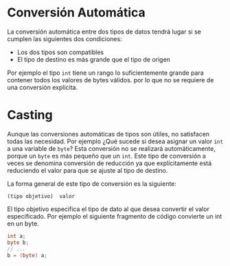 # Conversión Automática

La conversión automática entre dos tipos de datos tendrá lugar si se cumplen las siguientes dos condiciones:

- Los dos tipos son compatibles
- El tipo de destino es más grande que el tipo de origen

Por ejemplo el tipo `int` tiene un rango lo suficientemente grande para contener todos los valores de bytes válidos. por lo que no se requiere de una conversión explícita.


# Casting

Aunque las conversiones automáticas de tipos son útiles, no satisfacen todas las necesidad. Por ejemplo ¿Qué sucede si desea asignar un valor `int` a una variable de `byte`? Esta conversión no se realizará automáticamente, porque un `byte` es más pequeño que un `int`. Este tipo de conversión a veces se denomina conversión de reducción ya que explícitamente está reduciendo el valor para que se ajuste al tipo de destino.

La forma general de este tipo de conversión es la siguiente:

`(tipo objetivo)  valor`

El tipo objetivo especifica el tipo de dato al que desea convertir el valor especificado. Por ejemplo el siguiente fragmento de código convierte un int en un byte.

```java
int a;
byte b;
// ... 
b = (byte) a;
```